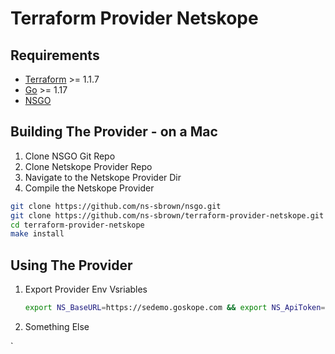 # Terraform Provider Netskope




## Requirements

-	[Terraform](https://www.terraform.io/downloads.html) >= 1.1.7
-	[Go](https://golang.org/doc/install) >= 1.17
-   [NSGO](https://github.com/ns-sbrown/nsgo) 


## Building The Provider - on a Mac

1. Clone NSGO Git Repo
1. Clone Netskope Provider Repo
1. Navigate to the Netskope Provider Dir
1. Compile the Netskope Provider

```sh
git clone https://github.com/ns-sbrown/nsgo.git
git clone https://github.com/ns-sbrown/terraform-provider-netskope.git
cd terraform-provider-netskope
make install
```


## Using  The Provider
1. Export Provider Env Vsriables 
    ```sh 
    export NS_BaseURL=https://sedemo.goskope.com && export NS_ApiToken=1234567890
    ```
1. Something Else



`